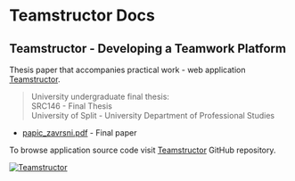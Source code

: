 # Teamstructor Docs

## Teamstructor - Developing a Teamwork Platform

Thesis paper that accompanies practical work - web application [Teamstructor](https://github.com/anamarijapapic/teamstructor).

> University undergraduate final thesis:  
> SRC146 - Final Thesis  
> University of Split - University Department of Professional Studies

- [papic_zavrsni.pdf](https://github.com/anamarijapapic/teamstructor-docs/blob/main/papic_zavrsni.pdf) - Final paper

To browse application source code visit [Teamstructor](https://github.com/anamarijapapic/teamstructor) GitHub repository.  

[![Teamstructor](https://github-readme-stats.vercel.app/api/pin/?username=anamarijapapic&repo=teamstructor&show_owner=true&theme=transparent)](https://github.com/anamarijapapic/teamstructor)  
